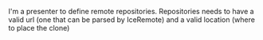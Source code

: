 I'm a presenter to define remote repositories.
Repositories needs to have a valid url (one that can be parsed by IceRemote) and a valid location (where to place the clone)